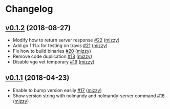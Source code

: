# Changelog

## [v0.1.2](https://github.com/aktsk/nolmandy/compare/v0.1.1...v0.1.2) (2018-08-27)

* Modify how to return server response [#22](https://github.com/aktsk/nolmandy/pull/22) ([mizzy](https://github.com/mizzy))
* Add go 1.11.x for testing on travis [#21](https://github.com/aktsk/nolmandy/pull/21) ([mizzy](https://github.com/mizzy))
* Fix how to build binaries [#20](https://github.com/aktsk/nolmandy/pull/20) ([mizzy](https://github.com/mizzy))
* Remove code duplication [#18](https://github.com/aktsk/nolmandy/pull/18) ([mizzy](https://github.com/mizzy))
* Disable vgo vet temporary [#19](https://github.com/aktsk/nolmandy/pull/19) ([mizzy](https://github.com/mizzy))

## [v0.1.1](https://github.com/aktsk/nolmandy/compare/v0.1.0...v0.1.1) (2018-04-23)

* Enable to bump version easily [#17](https://github.com/aktsk/nolmandy/pull/17) ([mizzy](https://github.com/mizzy))
* Show version string with nolmandy and nolmandy-server command [#16](https://github.com/aktsk/nolmandy/pull/16) ([mizzy](https://github.com/mizzy))
